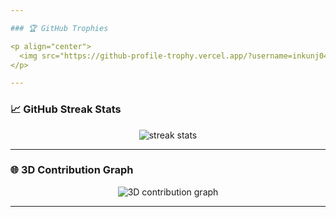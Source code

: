 ```yaml
---

### 🏆 GitHub Trophies

<p align="center">
  <img src="https://github-profile-trophy.vercel.app/?username=inkunj04&theme=tokyonight&column=7&margin-w=10&margin-h=15" alt="trophies" />
</p>

---
```


### 📈 GitHub Streak Stats

<p align="center">
  <img src="https://github-readme-streak-stats.herokuapp.com/?user=inkunj04&theme=tokyonight&hide_border=false" alt="streak stats" />
</p>

---

### 🌐 3D Contribution Graph

<p align="center">
  <img src="https://github.com/ashutosh00710/github-readme-activity-graph/assets/ashutosh00710/0926f8b7-67a1-4012-b88b-bb7d1c14b6d9" alt="3D contribution graph" />
</p>

---

<!-- Optional: GitHub activity graph (alternative to 3D) -->
<!-- 
<p align="center">
  <img src="https://github-readme-activity-graph.cyclic.app/graph?username=inkunj04&theme=tokyonight&hide_border=true" alt="activity graph" />
</p> 
-->
